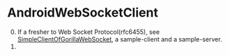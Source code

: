 # AndroidWebSocketClient
0. If a fresher to Web Socket Protocol(rfc6455), see [SimpleClientOfGorillaWebSocket](https://github.com/liuchonghui/SimpleClientOfGorillaWebSocket), a sample-client and a sample-server.
1. 

